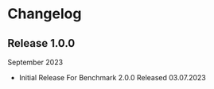 # Changelog

## Release 1.0.0

September 2023
  - Initial Release For Benchmark 2.0.0 Released 03.07.2023
